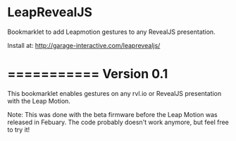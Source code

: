 LeapRevealJS
============

Bookmarklet to add Leapmotion gestures to any RevealJS presentation.

Install at:
http://garage-interactive.com/leaprevealjs/

===========
Version 0.1
===========

This bookmarklet enables gestures on any rvl.io or RevealJS presentation 
with the Leap Motion.

Note: This was done with the beta firmware before the Leap Motion was released in Febuary. 
The code probably doesn't work anymore, but feel free to try it!
